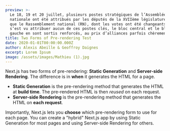 ```yaml
---
preview: >-
  Le 18, 19 et 20 juillet, plusieurs postes stratégiques de l’Assemblée
  nationale ont été attribués par les députés de la XVIIème législature. Tandis
  que le Rassemblement national (RN), dont les votes ont été changeants, ne
  s’est vu attribuer aucun de ces postes clés, le bloc central et le bloc de
  gauche en sont sortis renforcés, au prix d’alliances parfois chèrement payées.
title: Two Forms of Pre-rendering Test
date: 2020-01-01T00:00:00.000Z
author: Alexis Abeille & Geoffroy Daignes
excerpt: Lorem Ipsum
image: /assets/images/Mathieu (1).jpg
---
```


Next.js has two forms of pre-rendering: **Static Generation** and **Server-side Rendering**. The difference is in **when** it generates the HTML for a page.

* **Static Generation** is the pre-rendering method that generates the HTML at **build time**. The pre-rendered HTML is then *reused* on each request.
* **Server-side Rendering** is the pre-rendering method that generates the HTML on **each request**.

Importantly, Next.js lets you **choose** which pre-rendering form to use for each page. You can create a "hybrid" Next.js app by using Static Generation for most pages and using Server-side Rendering for others.
